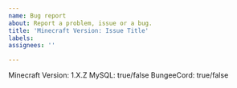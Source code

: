 ```yaml
---
name: Bug report
about: Report a problem, issue or a bug.
title: 'Minecraft Version: Issue Title'
labels: 
assignees: ''

---
```


<!--- 
Please READ this: https://github.com/kangarko/ChatControl-Red/issues/515 
BEFORE submitting this issue otherwise no support will be given.
-->

Minecraft Version: 1.X.Z
MySQL: true/false
BungeeCord: true/false
